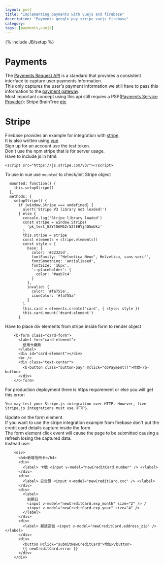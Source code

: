```yaml
---
layout: post
title: "Implementing payments with vuejs and firebase"
description: "Payments google pay stripe vuejs firebase"
category: 
tags: [payments,vuejs]
---
```

{% include JB/setup %}

# Payments 

The [Payments Request API](https://developer.mozilla.org/en-US/docs/Web/API/Payment_Request_API) is a standard that provides a consistent interface to capture user payments information.   
This only captures the user's payment information we still have to pass this information to the [payment gateway](https://developers.google.com/pay/api/web/guides/paymentrequest/tutorial).  
Most important concept using this api still requies a PSP([Payments Service Provider](https://developers.google.com/web/fundamentals/payments/basics/how-payment-ecosystem-works)): Stripe BrainTree [etc](https://developers.google.com/pay/api#participating-processors) 

# Stripe 

Firebase provides an example for integration with [stripe](https://firebase.google.com/docs/use-cases/payments).  
It is also written using [vue](https://github.com/firebase/functions-samples/blob/master/stripe/public/index.html).  
Sign up for an account use the test token.  
Don't use the npm stripe that is for server usage.  
Have to include js in html:
```
<script src="https://js.stripe.com/v3/"></script>
``` 
To use in vue use `mounted` to check/init Stripe object 
```
  mounted: function() {
    this.setupStripe()
  },
  methods: {
    setupStripe() {
      if (window.Stripe === undefined) {
        alert('Stripe V3 library not loaded!')
      } else {
        console.log('Stripe library loaded')
        const stripe = window.Stripe(
          'pk_test_GZYfG6M52r52tEHYj4G5mUkz'
        )
        this.stripe = stripe
        const elements = stripe.elements()
        const style = {
          base: {
            color: '#32325d',
            fontFamily: '"Helvetica Neue", Helvetica, sans-serif',
            fontSmoothing: 'antialiased',
            fontSize: '16px',
            '::placeholder': {
              color: '#aab7c4'
            }
          },
          invalid: {
            color: '#fa755a',
            iconColor: '#fa755a'
          }
        }
        this.card = elements.create('card', { style: style })
        this.card.mount('#card-element')
      }
```
Have to place div elements from stripe inside form to render object
```
    <b-form class="card-form">
      <label for="card-element">
        信用卡繳款
      </label>
      <div id="card-element"></div>
      <br />
      <div class="text-center">
        <b-button class="button-pay" @click="doPayment()">付款</b-button>
      </div>
    </b-form>
```

For production deployment there is https requirement or else you will get this error:
```
You may test your Stripe.js integration over HTTP. However, live Stripe.js integrations must use HTTPS.
```

Update on the form element.  
If you want to use the stripe integration example from firebase don't put the credit card details capture inside the form.  
The form element click event will cause the page to be submitted causing a refresh losing the captured data.  
Instead use: 
```
    <div>
      <h4>新增信用卡</h4>
      <div>
        <label> 卡號 <input v-model="newCreditCard.number" /> </label>
      </div>
      <div>
        <label> 安全碼 <input v-model="newCreditCard.cvc" /> </label>
      </div>
      <div>
        <label>
          到期日
          <input v-model="newCreditCard.exp_month" size="2" /> /
          <input v-model="newCreditCard.exp_year" size="4" />
        </label>
      </div>
      <div>
        <label> 郵遞區號 <input v-model="newCreditCard.address_zip" /> </label>
      </div>
      <div>
        <button @click="submitNewCreditCard">增加</button>
        {{ newCreditCard.error }}
      </div>
    </div>
```


